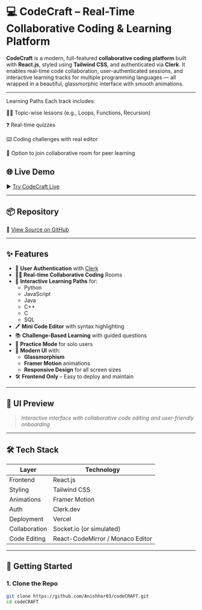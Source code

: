 # 💻 CodeCraft – Real-Time Collaborative Coding & Learning Platform

**CodeCraft** is a modern, full-featured **collaborative coding platform** built with **React.js**, styled using **Tailwind CSS**, and authenticated via **Clerk**. It enables real-time code collaboration, user-authenticated sessions, and interactive learning tracks for multiple programming languages — all wrapped in a beautiful, glassmorphic interface with smooth animations.

---

 Learning Paths
Each track includes:

🧑‍🎓 Topic-wise lessons (e.g., Loops, Functions, Recursion)

❓ Real-time quizzes

⌨️ Coding challenges with real editor

🤝 Option to join collaborative room for peer learning

## 🌐 Live Demo

▶️ [Try CodeCraft Live](https://code-craft-ruby.vercel.app/)

---

## 📦 Repository

📁 [View Source on GitHub](https://github.com/Anishhar03/codeCRAFT)

---

## ✨ Features

- 🔐 **User Authentication** with [Clerk](https://clerk.dev/)
- 🧑‍💻 **Real-time Collaborative Coding** Rooms
- 🧠 **Interactive Learning Paths** for:
  - Python
  - JavaScript
  - Java
  - C++
  - C
  - SQL
- 🖊️ **Mini Code Editor** with syntax highlighting
- 📚 **Challenge-Based Learning** with guided questions
- 🧪 **Practice Mode** for solo users
- 🎨 **Modern UI** with:
  - **Glassmorphism**
  - **Framer Motion** animations
  - **Responsive Design** for all screen sizes
- 🛠️ **Frontend Only** – Easy to deploy and maintain

---

## 📸 UI Preview

> _Interactive interface with collaborative code editing and user-friendly onboarding_

---

## 🛠️ Tech Stack

| Layer           | Technology       |
|----------------|------------------|
| Frontend       | React.js         |
| Styling        | Tailwind CSS     |
| Animations     | Framer Motion    |
| Auth           | Clerk.dev        |
| Deployment     | Vercel           |
| Collaboration  | Socket.io (or simulated) |
| Code Editing   | React-CodeMirror / Monaco Editor |

---

## 🚀 Getting Started

### 1. Clone the Repo

```bash
git clone https://github.com/Anishhar03/codeCRAFT.git
cd codeCRAFT
